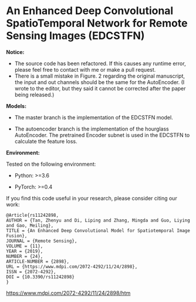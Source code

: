 # An Enhanced Deep Convolutional SpatioTemporal Network for Remote Sensing Images (EDCSTFN)

**Notice:** 

- The source code has been refactored. If this causes any runtime error, please feel free to contact with me or make a pull request.
- There is a small mistake in Figure. 2 regarding the original manuscript, the input and out channels should be the same for the AutoEncoder. (I wrote to the editor, but they said it cannot be corrected after the paper being released.) 

**Models:**

- The master branch is the implementation of the EDCSTFN model.

- The autoencoder branch is the implementation of the hourglass AutoEncoder. The pretrained Encoder subnet is used in the EDCSTFN to calculate the feature loss.

**Environment:**

Tested on the following environment:

- Python: >=3.6

- PyTorch: >=0.4

If you find this code useful in your research, please consider citing our work:

```
@Article{rs11242898,
AUTHOR = {Tan, Zhenyu and Di, Liping and Zhang, Mingda and Guo, Liying and Gao, Meiling},
TITLE = {An Enhanced Deep Convolutional Model for Spatiotemporal Image Fusion},
JOURNAL = {Remote Sensing},
VOLUME = {11},
YEAR = {2019},
NUMBER = {24},
ARTICLE-NUMBER = {2898},
URL = {https://www.mdpi.com/2072-4292/11/24/2898},
ISSN = {2072-4292},
DOI = {10.3390/rs11242898}
}
```

https://www.mdpi.com/2072-4292/11/24/2898/htm

